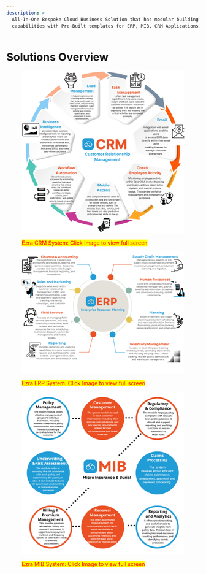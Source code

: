 ```yaml
---
description: >-
  All-In-One Bespoke Cloud Business Solution that has modular building
  capabilities with Pre-Built templates for ERP, MIB, CRM Applications.
---
```


# Solutions Overview

<figure><img src="../../.gitbook/assets/Ezra CRM.svg" alt=""><figcaption><p><mark style="color:red;">Ezra CRM System: Click Image to view full screen</mark></p></figcaption></figure>

<figure><img src="../../.gitbook/assets/Ezra ERP.svg" alt=""><figcaption><p><mark style="color:red;">Ezra ERP System: Click Image to view full screen</mark></p></figcaption></figure>

<figure><img src="../../.gitbook/assets/MIB Solution.png" alt=""><figcaption><p><mark style="color:red;">Ezra MIB System: Click Image to view full screen</mark></p></figcaption></figure>

